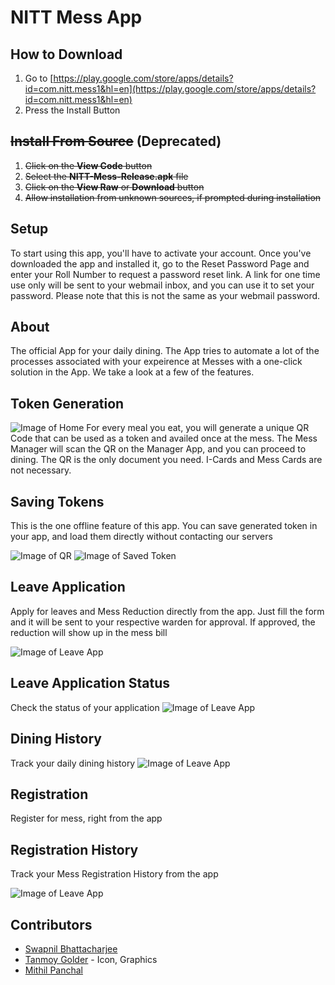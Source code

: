# NITT Mess App

## How to Download

1. Go to [https://play.google.com/store/apps/details?id=com.nitt.mess1&hl=en](https://play.google.com/store/apps/details?id=com.nitt.mess1&hl=en)
2. Press the Install Button

## ~~Install From Source~~ (Deprecated)

1. ~~Click on the **View Code** button~~
2. ~~Select the **NITT-Mess-Release.apk** file~~
3. ~~Click on the **View Raw** or **Download** button~~
4. ~~Allow installation from unknown sources, if prompted during installation~~


## Setup

To start using this app, you'll have to activate your account. Once you've downloaded the app and installed it, go to the Reset Password Page
and enter your Roll Number to request a password reset link. A link for one time use only will be sent to your webmail inbox, and you can use
it to set your password. Please note that this is not the same as your webmail password.

## About

The official App for your daily dining.
The App tries to automate a lot of the processes associated with your expeirence at Messes with a one-click solution in the App.
We take a look at a few of the features.

## Token Generation
![Image of Home](https://github.com/NITTMessApp/MessApp/blob/master/Screenshots/Home.png)
For every meal you eat, you will generate a unique QR Code that can be used as a token and availed once at the mess. The Mess Manager will scan
the QR on the Manager App, and you can proceed to dining. The QR is the only document you need. I-Cards and Mess Cards are not necessary.

## Saving Tokens
This is the one offline feature of this app. You can save generated token in your app, and load them directly without contacting our servers

![Image of QR](https://github.com/NITTMessApp/MessApp/blob/master/Screenshots/QR.png)
![Image of Saved Token](https://github.com/NITTMessApp/MessApp/blob/master/Screenshots/Saved%20Token.png)

## Leave Application
Apply for leaves and Mess Reduction directly from the app. Just fill the form and it will be sent to your respective warden for approval. If approved,
the reduction will show up in the mess bill

![Image of Leave App](https://github.com/NITTMessApp/MessApp/blob/master/Screenshots/Leave%20Application.png)

## Leave Application Status
Check the status of your application 
![Image of Leave App](https://github.com/NITTMessApp/MessApp/blob/master/Screenshots/Leave%20Application%20Status.png)

## Dining History

Track your daily dining history
![Image of Leave App](https://github.com/NITTMessApp/MessApp/blob/master/Screenshots/Dining%20History.png)

## Registration

Register for mess, right from the app

## Registration History

Track your Mess Registration History from the app

![Image of Leave App](https://github.com/NITTMessApp/MessApp/blob/master/Screenshots/Registration%20History.png)

## Contributors
* [Swapnil Bhattacharjee](https://github.com/SwapnilB31)
* [Tanmoy Golder](https://github.com/TanmoyGolder) - Icon, Graphics
* [Mithil Panchal](https://github.com/Mithil007)
